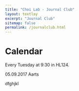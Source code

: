 ```yaml
---
title: "Choi Lab - Journal Club"
layout: textlay
excerpt: "Journal Club"
sitemap: false
permalink: /journalclub.html
---
```


# Calendar

Every Tuesday at 9:30 in HL124.

05.09.2017 Aarts

dfghjkl
